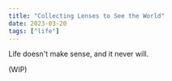 ```yaml
---
title: "Collecting Lenses to See the World"
date: 2023-03-20
tags: ["life"]
---
```


Life doesn't make sense, and it never will.

(WIP)